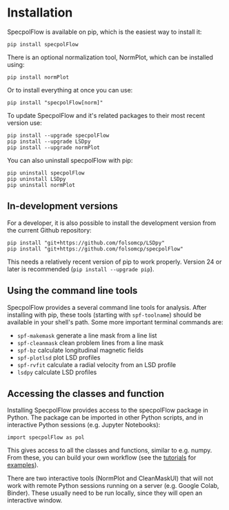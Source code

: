 # Installation

SpecpolFlow is available on pip, which is the easiest way to install it:
```
pip install specpolFlow
```

There is an optional normalization tool, NormPlot, which can be installed using:
```
pip install normPlot
```
Or to install everything at once you can use:
```
pip install "specpolFlow[norm]"
```

To update SpecpolFlow and it's related packages to their most recent version use:
```
pip install --upgrade specpolFlow
pip install --upgrade LSDpy
pip install --upgrade normPlot
```

You can also uninstall specpolFlow with pip:
```
pip uninstall specpolFlow
pip uninstall LSDpy
pip uninstall normPlot
```

## In-development versions

For a developer, it is also possible to install the development version from the current Github repository:
```
pip install "git+https://github.com/folsomcp/LSDpy"
pip install "git+https://github.com/folsomcp/specpolFlow"
```
This needs a relatively recent version of pip to work properly.  Version 24 or later is recommended (`pip install --upgrade pip`).


## Using the command line tools

SpecpolFlow provides a several command line tools for analysis. After installing with pip, these tools (starting with `spf-toolname`) should be available in your shell's path. Some more important terminal commands are:
* `spf-makemask` generate a line mask from a line list
* `spf-cleanmask` clean problem lines from a line mask
* `spf-bz` calculate longitudinal magnetic fields
* `spf-plotlsd` plot LSD profiles
* `spf-rvfit` calculate a radial velocity from an LSD profile
* `lsdpy` calculate LSD profiles


## Accessing the classes and function

Installing SpecpolFlow provides access to the specpolFlow package in Python.  The package can be imported in other Python scripts, and in interactive Python sessions (e.g. Jupyter Notebooks):
```
import specpolFlow as pol
```
This gives access to all the classes and functions, similar to e.g. numpy.  From these, you can build your own workflow (see the [tutorials](../GetStarted/OneObservationFlow_Tutorial.ipynb) for [examples](../Tutorials/6-CalculateBz_Tutorial.ipynb)).

There are two interactive tools (NormPlot and CleanMaskUI) that will not work with remote Python sessions running on a server (e.g. Google Colab, Binder).  These usually need to be run locally, since they will open an interactive window.
